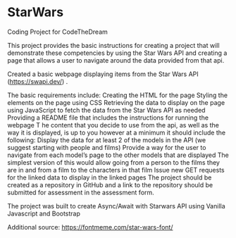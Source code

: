 # StarWars
Coding Project for CodeTheDream

This project provides the basic instructions for creating a project that will demonstrate these competencies by using the Star Wars API and creating a page that allows a user to navigate around the data provided from that api.

Created a basic webpage displaying items from the Star Wars API (https://swapi.dev/) . 

The basic requirements include:
Creating the HTML for the page
Styling the elements on the page using CSS
Retrieving the data to display on the page using JavaScript to fetch the data from the Star Wars API as needed
Providing a README file that includes the instructions for running the webpage
T
he content that you decide to use from the api, as well as the way it is displayed, is up to you however at a minimum it should include the following:
Display the data for at least 2 of the models in the API (we suggest starting with people and films)
Provide a way for the user to navigate from each model’s page to the other models that are displayed
The simplest version of this would allow going from a person to the films they are in and from a film to the characters in that film
Issue new GET requests for the linked data to display in the linked pages
The project should be created as a repository in GitHub and a link to the repository should be submitted for assessment in the assessment form.

The project was built to create Async/Await with Starwars API using Vanilla Javascript and Bootstrap

Additional source:
https://fontmeme.com/star-wars-font/
